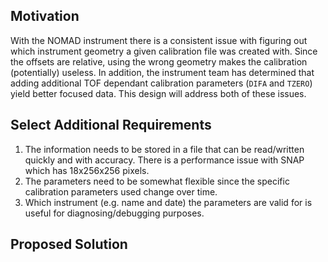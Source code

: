 Motivation
----------
With the NOMAD instrument there is a consistent issue with figuring out which instrument geometry a given calibration file
was created with. Since the offsets are relative, using the wrong geometry makes the calibration (potentially) useless. In
addition, the instrument team has determined that adding additional TOF dependant calibration parameters (`DIFA` and `TZERO`)
yield better focused data. This design will address both of these issues.

Select Additional Requirements
------------------------------
1. The information needs to be stored in a file that can be read/written quickly and with accuracy. There is a performance issue with SNAP which has 18x256x256 pixels.
2. The parameters need to be somewhat flexible since the specific calibration parameters used change over time.
3. Which instrument (e.g. name and date) the parameters are valid for is useful for diagnosing/debugging purposes.

Proposed Solution
-----------------
